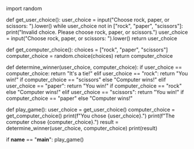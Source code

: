 import random

def get_user_choice():
    user_choice = input("Choose rock, paper, or scissors: ").lower()
    while user_choice not in ["rock", "paper", "scissors"]:
        print("Invalid choice. Please choose rock, paper, or scissors.")
        user_choice = input("Choose rock, paper, or scissors: ").lower()
    return user_choice

def get_computer_choice():
    choices = ["rock", "paper", "scissors"]
    computer_choice = random.choice(choices)
    return computer_choice

def determine_winner(user_choice, computer_choice):
    if user_choice == computer_choice:
        return "It's a tie!"
    elif user_choice == "rock":
        return "You win!" if computer_choice == "scissors" else "Computer wins!"
    elif user_choice == "paper":
        return "You win!" if computer_choice == "rock" else "Computer wins!"
    elif user_choice == "scissors":
        return "You win!" if computer_choice == "paper" else "Computer wins!"

def play_game():
    user_choice = get_user_choice()
    computer_choice = get_computer_choice()
    print(f"You chose {user_choice}.")
    print(f"The computer chose {computer_choice}.")
    result = determine_winner(user_choice, computer_choice)
    print(result)

if __name__ == "__main__":
    play_game()
    
